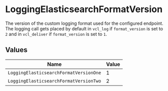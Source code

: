 # LoggingElasticsearchFormatVersion

The version of the custom logging format used for the configured endpoint. The logging call gets placed by default in `vcl_log` if `format_version` is set to `2` and in `vcl_deliver` if `format_version` is set to `1`.



## Values

| Name                                   | Value                                  |
| -------------------------------------- | -------------------------------------- |
| `LoggingElasticsearchFormatVersionOne` | 1                                      |
| `LoggingElasticsearchFormatVersionTwo` | 2                                      |